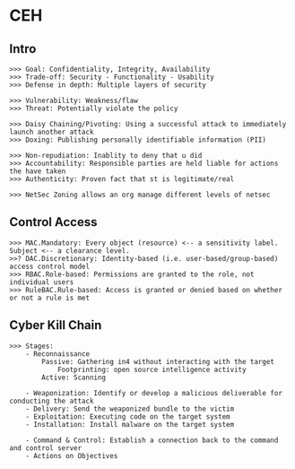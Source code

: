 # CEH

## Intro

    >>> Goal: Confidentiality, Integrity, Availability
    >>> Trade-off: Security - Functionality - Usability
    >>> Defense in depth: Multiple layers of security

    >>> Vulnerability: Weakness/flaw
    >>> Threat: Potentially violate the policy

    >>> Daisy Chaining/Pivoting: Using a successful attack to immediately launch another attack
    >>> Doxing: Publishing personally identifiable information (PII)

    >>> Non-repudiation: Inablity to deny that u did
    >>> Accountability: Responsible parties are held liable for actions the have taken
    >>> Authenticity: Proven fact that st is legitimate/real

    >>> NetSec Zoning allows an org manage different levels of netsec

## Control Access

    >>> MAC.Mandatory: Every object (resource) <-- a sensitivity label. Subject <-- a clearance level.
    >>? DAC.Discretionary: Identity-based (i.e. user-based/group-based) access control model
    >>> RBAC.Role-based: Permissions are granted to the role, not individual users
    >>> RuleBAC.Rule-based: Access is granted or denied based on whether or not a rule is met

## Cyber Kill Chain

    >>> Stages:
        - Reconnaissance
            Passive: Gathering in4 without interacting with the target 
                Footprinting: open source intelligence activity
            Active: Scanning

        - Weaponization: Identify or develop a malicious deliverable for conducting the attack
        - Delivery: Send the weaponized bundle to the victim
        - Exploitation: Executing code on the target system
        - Installation: Install malware on the target system
    
        - Command & Control: Establish a connection back to the command and control server
        - Actions on Objectives
